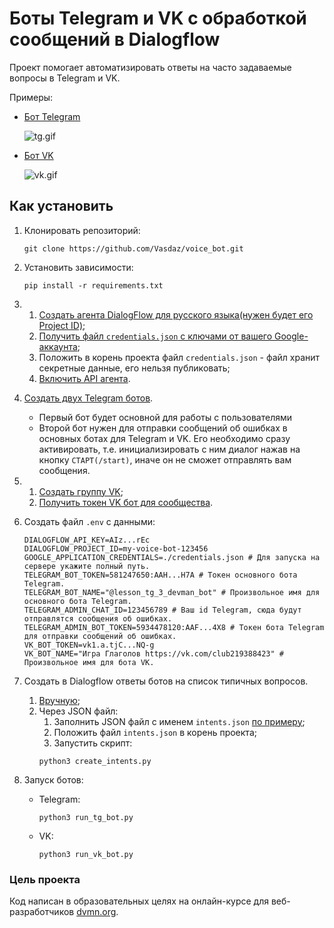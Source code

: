 # Боты Telegram и VK с обработкой сообщений в Dialogflow

Проект помогает автоматизировать ответы на часто задаваемые вопросы в Telegram и VK.

Примеры:

   - [Бот Telegram](https://t.me/lesson_tg_3_devman_bot)

     ![tg.gif](docs%2Ftg.gif)


   - [Бот VK](https://vk.com/club219388423)

     ![vk.gif](docs%2Fvk.gif)

## Как установить

1. Клонировать репозиторий:
    ```shell
    git clone https://github.com/Vasdaz/voice_bot.git
    ```

2. Установить зависимости:
    ```shell
    pip install -r requirements.txt
    ```

3. 1. [Создать агента DialogFlow для русского языка(нужен будет его Project ID)](https://dialogflow.cloud.google.com/#/newAgent);
   2. [Получить файл `credentials.json` с ключами от вашего Google-аккаунта](https://cloud.google.com/dialogflow/es/docs/quick/setup#sdk);
   3. Положить в корень проекта файл `credentials.json` - файл хранит секретные данные, его нельзя публиковать; 
   4. [Включить API агента](https://cloud.google.com/dialogflow/es/docs/quick/setup#api).
   

4. [Создать двух Telegram ботов](https://telegram.me/BotFather).
   - Первый бот будет основной для работы с пользователями
   - Второй бот нужен для отправки сообщений об ошибках в основных ботах для Telegram и VK.
   Его необходимо сразу активировать, т.е. инициализировать с ним диалог нажав на кнопку `СТАРТ(/start)`,
   иначе он не сможет отправлять вам сообщения.


5. 1. [Создать группу VK](https://vk.com/faq18025);
   2. [Получить токен VK бот для сообщества](https://vk.com/@articles_vk-token-groups).


6. Создать файл `.env` с данными:
    ```dotenv
    DIALOGFLOW_API_KEY=AIz...rEc
    DIALOGFLOW_PROJECT_ID=my-voice-bot-123456
    GOOGLE_APPLICATION_CREDENTIALS=./credentials.json # Для запуска на сервере укажите полный путь.
    TELEGRAM_BOT_TOKEN=581247650:AAH...H7A # Токен основного бота Telegram.
    TELEGRAM_BOT_NAME="@lesson_tg_3_devman_bot" # Произвольное имя для основного бота Telegram.
    TELEGRAM_ADMIN_CHAT_ID=123456789 # Ваш id Telegram, сюда будут отправлятся сообщения об ошибках.
    TELEGRAM_ADMIN_BOT_TOKEN=5934478120:AAF...4X8 # Токен бота Telegram для отправки сообщений об ошибках.
    VK_BOT_TOKEN=vk1.a.tjC...NQ-g
    VK_BOT_NAME="Игра Глаголов https://vk.com/club219388423" # Произвольное имя для бота VK.
    ```
   
7. Создать в Dialogflow ответы ботов на список типичных вопросов.
   1. [Вручную](https://cloud.google.com/dialogflow/es/docs/intents-training-phrases);
   2. Через JSON файл:
      1. Заполнить JSON файл с именем `intents.json` [по примеру](./intents.json);
      2. Положить файл `intents.json` в корень проекта;
      2. Запустить скрипт:
        ```shell
        python3 create_intents.py
        ```

8. Запуск ботов:
   - Telegram:
     ```shell
     python3 run_tg_bot.py
     ```
        
   - VK:
     ```shell
     python3 run_vk_bot.py
     ```
    
### Цель проекта

Код написан в образовательных целях на онлайн-курсе для веб-разработчиков [dvmn.org](https://dvmn.org/).
